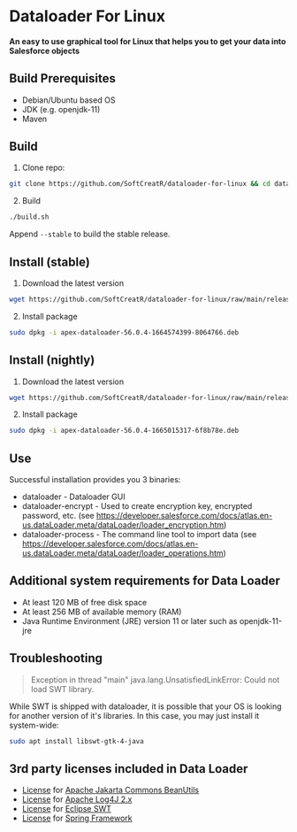 # Dataloader For Linux
#### An easy to use graphical tool for Linux that helps you to get your data into Salesforce objects

## Build Prerequisites

- Debian/Ubuntu based OS
- JDK (e.g. openjdk-11)
- Maven

## Build

1. Clone repo:
```bash
git clone https://github.com/SoftCreatR/dataloader-for-linux && cd dataloader-for-linux
```

2. Build
```bash
./build.sh
```

Append `--stable` to build the stable release.

## Install (stable)

1. Download the latest version

<!-- download stable start -->
```bash
wget https://github.com/SoftCreatR/dataloader-for-linux/raw/main/release/stable/apex-dataloader-56.0.4-1664574399-8064766.deb
```
<!-- download stable end -->

2. Install package

<!-- install stable start -->
```bash
sudo dpkg -i apex-dataloader-56.0.4-1664574399-8064766.deb
```
<!-- install stable end -->

## Install (nightly)

1. Download the latest version

<!-- download nightly start -->
```bash
wget https://github.com/SoftCreatR/dataloader-for-linux/raw/main/release/nightly/apex-dataloader-56.0.4-1665015317-6f8b78e.deb
```
<!-- download nightly end -->

2. Install package

<!-- install nightly start -->
```bash
sudo dpkg -i apex-dataloader-56.0.4-1665015317-6f8b78e.deb
```
<!-- install nightly end -->

## Use

Successful installation provides you 3 binaries:

- dataloader - Dataloader GUI
- dataloader-encrypt - Used to create encryption key, encrypted password, etc. (see https://developer.salesforce.com/docs/atlas.en-us.dataLoader.meta/dataLoader/loader_encryption.htm)
- dataloader-process - The command line tool to import data (see https://developer.salesforce.com/docs/atlas.en-us.dataLoader.meta/dataLoader/loader_operations.htm)

## Additional system requirements for Data Loader

- At least 120 MB of free disk space
- At least 256 MB of available memory (RAM)
- Java Runtime Environment (JRE) version 11 or later such as openjdk-11-jre

## Troubleshooting

> Exception in thread "main" java.lang.UnsatisfiedLinkError: Could not load SWT library.

While SWT is shipped with dataloader, it is possible that your OS is looking for another version of it's libraries. In this case, you may just install it system-wide:

```bash
sudo apt install libswt-gtk-4-java
```

## 3rd party licenses included in Data Loader

- [License](https://www.apache.org/licenses/LICENSE-2.0) for [Apache Jakarta Commons BeanUtils](http://jakarta.apache.org/commons/beanutils/)
- [License](https://logging.apache.org/log4j/2.x/license.html) for [Apache Log4J 2.x](https://logging.apache.org/log4j/2.x/index.html)
- [License](http://www.eclipse.org/legal/epl-2.0/) for [Eclipse SWT](http://www.eclipse.org/swt/)
- [License](https://www.apache.org/licenses/LICENSE-2.0) for [Spring Framework](https://spring.io/projects/spring-framework)
